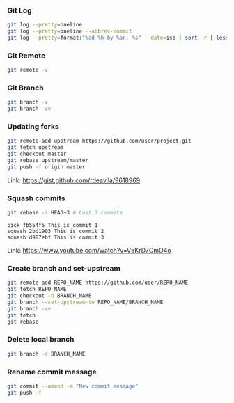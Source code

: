 ### Git Log

```sh
git log --pretty=oneline
git log --pretty=oneline --abbrev-commit
git log --pretty=format:"%ad %h by %an, %s" --date=iso | sort -r | less
```

### Git Remote

```sh
git remote -v
```

### Git Branch

```sh
git branch -v
git branch -vv
```

### Updating forks

```sh
git remote add upstream https://github.com/user/project.git
git fetch upstream
git checkout master
git rebase upstream/master
git push -f origin master
```

Link: https://gist.github.com/rdeavila/9618969

### Squash commits

```sh
git rebase -i HEAD~3 # Last 3 commits
```

```
pick fb554f5 This is commit 1
squash 2bd1903 This is commit 2
squash d987ebf This is commit 3
```

Link: https://www.youtube.com/watch?v=V5KrD7CmO4o

### Create branch and set-upstream

```sh
git remote add REPO_NAME https://github.com/user/REPO_NAME
git fetch REPO_NAME
git checkout -b BRANCH_NAME
git branch --set-upstream-to REPO_NAME/BRANCH_NAME
git branch -vv
git fetch
git rebase
```

### Delete local branch

```sh
git branch -d BRANCH_NAME
```

### Rename commit message

```sh
git commit --amend -m "New commit message"
git push -f
```
